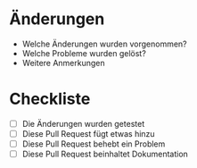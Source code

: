 # Änderungen

- Welche Änderungen wurden vorgenommen?
- Welche Probleme wurden gelöst?
- Weitere Anmerkungen

# Checkliste

- [ ] Die Änderungen wurden getestet
- [ ] Diese Pull Request fügt etwas hinzu
- [ ] Diese Pull Request behebt ein Problem
- [ ] Diese Pull Request beinhaltet Dokumentation
